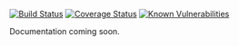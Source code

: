 [![Build Status](https://travis-ci.org/apowers313/component-user-class.svg?branch=master)](https://travis-ci.org/apowers313/component-user-class) [![Coverage Status](https://coveralls.io/repos/github/apowers313/component-user-class/badge.svg)](https://coveralls.io/github/apowers313/component-user-class) [![Known Vulnerabilities](https://snyk.io/test/github/apowers313/component-user-class/badge.svg?targetFile=package.json)](https://snyk.io/test/github/apowers313/component-user-class?targetFile=package.json)

Documentation coming soon.